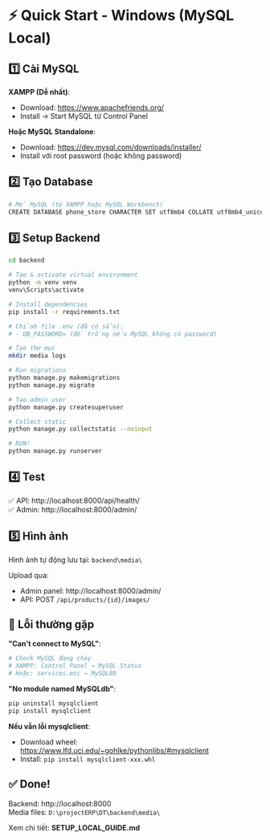 # ⚡ Quick Start - Windows (MySQL Local)

## 1️⃣ Cài MySQL

**XAMPP (Dễ nhất)**:
- Download: https://www.apachefriends.org/
- Install → Start MySQL từ Control Panel

**Hoặc MySQL Standalone**:
- Download: https://dev.mysql.com/downloads/installer/
- Install với root password (hoặc không password)

## 2️⃣ Tạo Database

```bash
# Mở MySQL (từ XAMPP hoặc MySQL Workbench)
CREATE DATABASE phone_store CHARACTER SET utf8mb4 COLLATE utf8mb4_unicode_ci;
```

## 3️⃣ Setup Backend

```bash
cd backend

# Tạo & activate virtual environment
python -m venv venv
venv\Scripts\activate

# Install dependencies
pip install -r requirements.txt

# Chỉnh file .env (đã có sẵn):
# - DB_PASSWORD= (để trống nếu MySQL không có password)

# Tạo thư mục
mkdir media logs

# Run migrations
python manage.py makemigrations
python manage.py migrate

# Tạo admin user
python manage.py createsuperuser

# Collect static
python manage.py collectstatic --noinput

# RUN!
python manage.py runserver
```

## 4️⃣ Test

✅ API: http://localhost:8000/api/health/  
✅ Admin: http://localhost:8000/admin/  

## 5️⃣ Hình ảnh

Hình ảnh tự động lưu tại: `backend\media\`

Upload qua:
- Admin panel: http://localhost:8000/admin/
- API: POST `/api/products/{id}/images/`

## 🐛 Lỗi thường gặp

**"Can't connect to MySQL"**:
```bash
# Check MySQL đang chạy
# XAMPP: Control Panel → MySQL Status
# Hoặc: services.msc → MySQL80
```

**"No module named MySQLdb"**:
```bash
pip uninstall mysqlclient
pip install mysqlclient
```

**Nếu vẫn lỗi mysqlclient**:
- Download wheel: https://www.lfd.uci.edu/~gohlke/pythonlibs/#mysqlclient
- Install: `pip install mysqlclient-xxx.whl`

## ✅ Done!

Backend: http://localhost:8000  
Media files: `D:\projectERP\DT\backend\media\`

Xem chi tiết: **SETUP_LOCAL_GUIDE.md** 